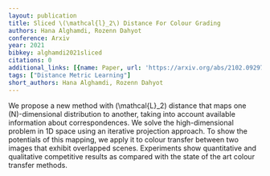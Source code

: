 ```yaml
---
layout: publication
title: Sliced \(\mathcal{l}_2\) Distance For Colour Grading
authors: Hana Alghamdi, Rozenn Dahyot
conference: Arxiv
year: 2021
bibkey: alghamdi2021sliced
citations: 0
additional_links: [{name: Paper, url: 'https://arxiv.org/abs/2102.09297'}]
tags: ["Distance Metric Learning"]
short_authors: Hana Alghamdi, Rozenn Dahyot
---
```

We propose a new method with \(\mathcal\{L\}_2\) distance that maps one
\(N\)-dimensional distribution to another, taking into account available
information about correspondences. We solve the high-dimensional problem in 1D
space using an iterative projection approach. To show the potentials of this
mapping, we apply it to colour transfer between two images that exhibit
overlapped scenes. Experiments show quantitative and qualitative competitive
results as compared with the state of the art colour transfer methods.